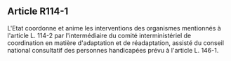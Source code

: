 ## Article R114-1

L'Etat coordonne et anime les interventions des organismes mentionnés à l'article L. 114-2 par l'intermédiaire
du comité interministériel de coordination en matière d'adaptation et de réadaptation, assisté du conseil
national consultatif des personnes handicapées prévu à l'article L. 146-1.

